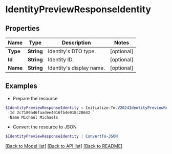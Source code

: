 # IdentityPreviewResponseIdentity
## Properties

Name | Type | Description | Notes
------------ | ------------- | ------------- | -------------
**Type** | **String** | Identity&#39;s DTO type. | [optional] 
**Id** | **String** | Identity ID. | [optional] 
**Name** | **String** | Identity&#39;s display name. | [optional] 

## Examples

- Prepare the resource
```powershell
$IdentityPreviewResponseIdentity = Initialize-Tm.V2024IdentityPreviewResponseIdentity  -Type IDENTITY `
 -Id 2c7180a46faadee4016fb4e018c20642 `
 -Name Michael Michaels
```

- Convert the resource to JSON
```powershell
$IdentityPreviewResponseIdentity | ConvertTo-JSON
```

[[Back to Model list]](../README.md#documentation-for-models) [[Back to API list]](../README.md#documentation-for-api-endpoints) [[Back to README]](../README.md)

